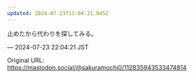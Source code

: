 ```yaml
---
updated: 2024-07-23T13:04:21.045Z
---
```


<p>止めたから代わりを探してみる。</p>

&mdash; 2024-07-23 22:04:21 JST

Original URL: https://mastodon.social/@sakuramochi0/112835943533474814

